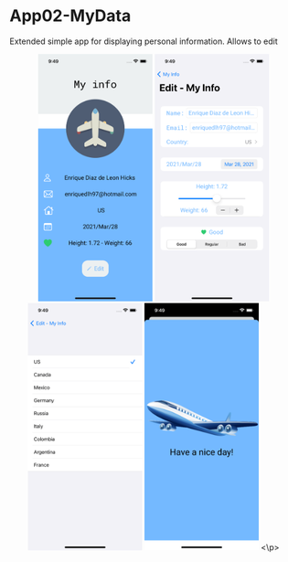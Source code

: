 # App02-MyData

Extended simple app for displaying personal information. Allows to edit

<p align="center">
<img src="https://github.com/enriquedlh97/App02-MyData/blob/main/Simulator%20Screen%20Shot%20-%20iPhone%2012%20-%202021-03-28%20at%2009.49.00.png" width="200">
<img src="https://github.com/enriquedlh97/App02-MyData/blob/main/Simulator%20Screen%20Shot%20-%20iPhone%2012%20-%202021-03-28%20at%2009.49.13.png" width="200">
<img src="https://github.com/enriquedlh97/App02-MyData/blob/main/Simulator%20Screen%20Shot%20-%20iPhone%2012%20-%202021-03-28%20at%2009.49.22.png" width="200">
<img src="https://github.com/enriquedlh97/App02-MyData/blob/main/Simulator%20Screen%20Shot%20-%20iPhone%2012%20-%202021-03-28%20at%2009.49.39.png" width="200">
<\p>
